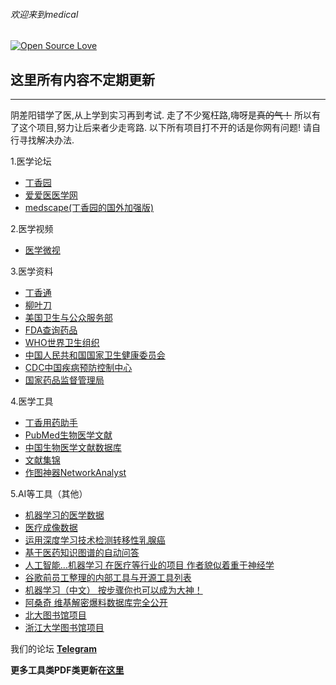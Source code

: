 ###### 欢迎来到medical
[![Open Source Love](https://badges.frapsoft.com/os/v3/open-source-150x25.png?v=103)](https://github.com/ellerbrock/open-source-badges/)
## 这里所有内容不定期更新
------------
阴差阳错学了医,从上学到实习再到考试.
走了不少冤枉路,嗨呀是~~真的气！~~
所以有了这个项目,努力让后来者少走弯路.
以下所有项目打不开的话是你网有问题!
请自行寻找解决办法.

1.医学论坛
  - [丁香园](http://www.dxy.cn/ "丁香园")
  - [爱爱医医学网](https://www.iiyi.com/ "爱爱医医学网")
  - [medscape(丁香园的国外加强版)](https://www.medscape.com/ "丁香园的国外加强版")

2.医学视频
  - [医学微视](http://www.mvyxws.com/ "医学微视")

3.医学资料
  - [丁香通](https://www.biomart.cn/ "丁香通")
  - [柳叶刀](https://www.thelancet.com/ "柳叶刀")
  - [美国卫生与公众服务部](https://www.hhs.gov/)
  - [FDA查询药品](https://www.fda.gov/ "FDA查询药品")
  - [WHO世界卫生组织](https://www.who.int/ "WHO世界卫生组织")
  - [中国人民共和国国家卫生健康委员会](http://www.nhc.gov.cn/ "中国人民共和国国家卫生健康委员会")
  - [CDC中国疾病预防控制中心](http://chinacdc.cn "CDC中国疾病预防控制中心")
  - [国家药品监督管理局](http://www.nmpa.gov.cn "国家药品监督管理局")

4.医学工具
  - [丁香用药助手](http://drugs.dxy.cn/ "丁香用药助手")
  - [PubMed生物医学文献](https://www.ncbi.nlm.nih.gov/m/pubmed/ "PubMed生物医学文献")
  - [中国生物医学文献数据库](http://www.sinomed.ac.cn/ "中国生物医学文献数据库")
  - [文献集锦](https://en.m.wikipedia.org/wiki/List_of_academic_databases_and_search_engines "文献集锦")
  - [作图神器NetworkAnalyst](https://www.networkanalyst.ca/ "作图神器NetworkAnalyst")

5.AI等工具（其他）
  - [机器学习的医学数据](https://github.com/beamandrew/medical-data/blob/master/README.md "机器学习的医学数据")
  - [医疗成像数据](https://github.com/sfikas/medical-imaging-datasets "医疗成像数据")
  - [运用深度学习技术检测转移性乳腺癌](https://mp.weixin.qq.com/s/wP9YLqsPmZxs2-qur0bGaQ "运用深度学习技术检测转移性乳腺癌")
  - [基于医药知识图谱的自动问答](https://github.com/liuhuanyong/QASystemOnMedicalKG "基于医药知识图谱的自动问答")
  - [人工智能…机器学习 在医疗等行业的项目 作者貌似着重于神经学](https://github.com/TarrySingh/Artificial-Intelligence-Deep-Learning-Machine-Learning-Tutorials "人工智能…机器学习 在医疗等行业的项目 作者貌似着重于神经学")
  - [谷歌前员工整理的内部工具与开源工具列表](https://github.com/jhuangtw-dev/xg2xg "谷歌前员工整理的内部工具与开源工具列表")
  - [机器学习（中文） 按步骤你也可以成为大神！](https://github.com/apachecn/AiLearning "机器学习（中文） 按步骤你也可以成为大神！")
  - [阿桑奇 维基解密爆料数据库完全公开](https://file.wikileaks.org/file/ "阿桑奇 维基解密爆料数据库完全公开")
  - [北大图书馆项目](https://lib-pku.github.io/ "北大图书馆项目")
  - [浙江大学图书馆项目](https://qsctech.github.io/zju-icicles/ "浙江大学图书馆项目")

我们的论坛
**[Telegram](https://t.me/medical_china "Telegram")**

**更多工具类PDF类更新在[这里](https://t.me/medical_china_1 "这里")**
